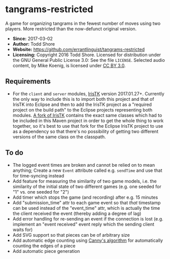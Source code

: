 # tangrams-restricted
A game for organizing tangrams in the fewest number of moves using two players. More restricted than the now-defunct original version.

* **Since:** 2017-03-02
* **Author:** Todd Shore
* **Website:**  https://github.com/errantlinguist/tangrams-restricted
* **Licensing:** Copyright 2016 Todd Shore. Licensed for distribution under the GNU General Public License 3.0: See the file `LICENSE`. Selected audio content, by Mike Koenig, is licensed under [CC BY 3.0](https://creativecommons.org/licenses/by/3.0/).

## Requirements

* For the `client` and `server` modules, [IrisTK](http://iristk.net/) version 2017.01.27+. Currently the only way to include this is to import both this project and that of IrisTK into Eclipse and then to add the IrisTK project as a "required project on the build path" to the Eclipse projects representing both modules. [A fork of IrisTK](https://github.com/errantlinguist/IrisTK) contains the exact same classes which had to be included in this Maven project in order to get the whole thing to work together, so it's best to use that fork for the Eclipse IrisTK project to use as a dependency so that there's no possibility of getting two different versions of the same class on the classpath.

## To do

* The logged event times are broken and cannot be relied on to mean anything; Create a new `Event` attribute called e.g. `sendTime` and use that for time-syncing instead 
* Add feature for measuring the similarity of two game models, i.e. the similarity of the initial state of two different games (e.g. one seeded for "1" vs. one seeded for "2")
* Add timer which stops the game (and recording) after e.g. 15 minutes
* Add "submission\_time" attr to each game event so that *that* timestamp can be used instead of the "event\_time" attr, which is actually the time the client received the event (thereby adding a degree of lag)
* Add error handling for re-sending an event if the connection is lost (e.g. implement an "event received" event reply which the sending client waits for)
* Add SVG support so that pieces can be of arbitrary size
* Add automatic edge counting using [Canny's algorithm](https://en.wikipedia.org/wiki/Canny_edge_detector) for automatically counting the edges of a piece
* Add automatic piece generation 
